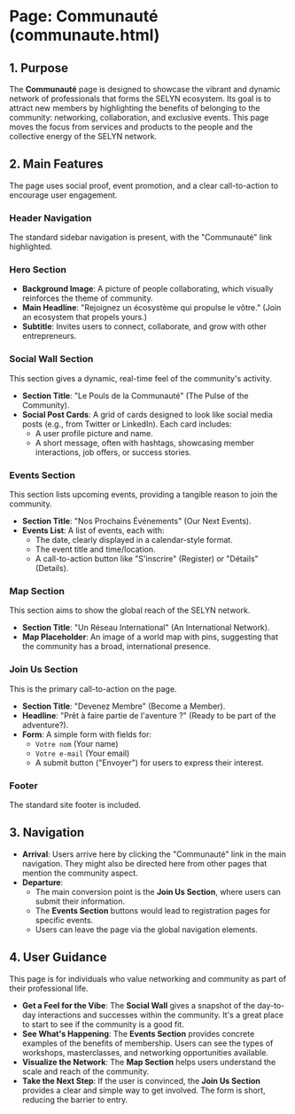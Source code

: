 # Page: Communauté (communaute.html)

## 1. Purpose

The **Communauté** page is designed to showcase the vibrant and dynamic network of professionals that forms the SELYN ecosystem. Its goal is to attract new members by highlighting the benefits of belonging to the community: networking, collaboration, and exclusive events. This page moves the focus from services and products to the people and the collective energy of the SELYN network.

## 2. Main Features

The page uses social proof, event promotion, and a clear call-to-action to encourage user engagement.

### Header Navigation

The standard sidebar navigation is present, with the "Communauté" link highlighted.

### Hero Section

- **Background Image**: A picture of people collaborating, which visually reinforces the theme of community.
- **Main Headline**: "Rejoignez un écosystème qui propulse le vôtre." (Join an ecosystem that propels yours.)
- **Subtitle**: Invites users to connect, collaborate, and grow with other entrepreneurs.

### Social Wall Section

This section gives a dynamic, real-time feel of the community's activity.

- **Section Title**: "Le Pouls de la Communauté" (The Pulse of the Community).
- **Social Post Cards**: A grid of cards designed to look like social media posts (e.g., from Twitter or LinkedIn). Each card includes:
  - A user profile picture and name.
  - A short message, often with hashtags, showcasing member interactions, job offers, or success stories.

### Events Section

This section lists upcoming events, providing a tangible reason to join the community.

- **Section Title**: "Nos Prochains Événements" (Our Next Events).
- **Events List**: A list of events, each with:
  - The date, clearly displayed in a calendar-style format.
  - The event title and time/location.
  - A call-to-action button like "S'inscrire" (Register) or "Détails" (Details).

### Map Section

This section aims to show the global reach of the SELYN network.

- **Section Title**: "Un Réseau International" (An International Network).
- **Map Placeholder**: An image of a world map with pins, suggesting that the community has a broad, international presence.

### Join Us Section

This is the primary call-to-action on the page.

- **Section Title**: "Devenez Membre" (Become a Member).
- **Headline**: "Prêt à faire partie de l'aventure ?" (Ready to be part of the adventure?).
- **Form**: A simple form with fields for:
  - `Votre nom` (Your name)
  - `Votre e-mail` (Your email)
  - A submit button ("Envoyer") for users to express their interest.

### Footer

The standard site footer is included.

## 3. Navigation

- **Arrival**: Users arrive here by clicking the "Communauté" link in the main navigation. They might also be directed here from other pages that mention the community aspect.
- **Departure**:
  - The main conversion point is the **Join Us Section**, where users can submit their information.
  - The **Events Section** buttons would lead to registration pages for specific events.
  - Users can leave the page via the global navigation elements.

## 4. User Guidance

This page is for individuals who value networking and community as part of their professional life.

- **Get a Feel for the Vibe**: The **Social Wall** gives a snapshot of the day-to-day interactions and successes within the community. It's a great place to start to see if the community is a good fit.
- **See What's Happening**: The **Events Section** provides concrete examples of the benefits of membership. Users can see the types of workshops, masterclasses, and networking opportunities available.
- **Visualize the Network**: The **Map Section** helps users understand the scale and reach of the community.
- **Take the Next Step**: If the user is convinced, the **Join Us Section** provides a clear and simple way to get involved. The form is short, reducing the barrier to entry.
